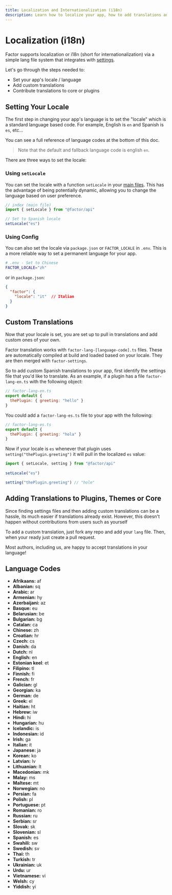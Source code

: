 ```yaml
---
title: Localization and Internationalization (i18n)
description: Learn how to localize your app, how to add translations and contribute them.
---
```


# Localization (i18n)

Factor supports localization or i18n (short for internationalization) via a simple lang file system that integrates with [settings](./settings). 

Let's go through the steps needed to: 

- Set your app's locale / language
- Add custom translations 
- Contribute translations to core or plugins

## Setting Your Locale

The first step in changing your app's language is to set the "locale" which is a standard language based code. For example, English is `en` and Spanish is `es`, etc... 

You can see a full reference of language codes at the bottom of this doc. 

> Note that the default and fallback language code is english `en`. 

There are three ways to set the locale: 

### Using `setLocale`

You can set the locale with a function `setLocale` in your [main files](./main-files). This has the advantage of being potentially dynamic, allowing you to change the language based on user preference.

```js
// index (main file)
import { setLocale } from "@factor/api"

// Set to Spanish locale
setLocale("es")
```

### Using Config

You can also set the locale via `package.json` or `FACTOR_LOCALE` in `.env`. This is a more reliable way to set a permanent language for your app.

```bash
# .env - Set to Chinese
FACTOR_LOCALE="zh"
```

or in `package.json`: 

```json
{
  "factor": {
    "locale": "it"  // Italian
  }
}
```

## Custom Translations

Now that your locale is set, you are set up to pull in translations and add custom ones of your own.

Factor translation works with `factor-lang-[language-code].ts` files. These are automatically compiled at build and loaded based on your locale. They are then merged with `factor-settings`.

So to add custom Spanish translations to your app, first identify the settings file that you'd like to translate. As an example, if a plugin has a file `factor-lang-en.ts` with the following object: 

```js
// factor-lang-en.ts
export default {
  thePlugin: { greeting: "hello" }
}
```

You could add a `factor-lang-es.ts` file to your app with the following: 

```js
// factor-lang-es.ts
export default {
  thePlugin: { greeting: "hola" }
}
```

Now if your locale is `es` whenever that plugin uses `setting("thePlugin.greeting")` it will pull in the localized `es` value: 

```js
import { setLocale, setting } from "@factor/api"
 
setLocale("es")

setting("thePlugin.greeting") // "hole"
```

## Adding Translations to Plugins, Themes or Core

Since finding settings files and then adding custom translations can be a hassle, its much easier if translations already exist. However, this doesn't happen without contributions from users such as yourself 

To add a custom translation, just fork any repo and add your `lang` file. Then, when your ready just create a pull request.

Most authors, including us, are happy to accept translations in your language!

## Language Codes

- **Afrikaans:**	af
- **Albanian:** sq
- **Arabic:** ar
- **Armenian:** hy
- **Azerbaijani:** az
- **Basque:** eu
- **Belarusian:** be
- **Bulgarian:**	bg
- **Catalan:**	ca
- **Chinese:** zh
- **Croatian:** hr
- **Czech:**	cs
- **Danish:** da
- **Dutch:**	nl
- **English:**	en
- **Estonian keel**:	et
- **Filipino:** tl
- **Finnish:**	fi
- **French:** fr
- **Galician:** gl
- **Georgian:** ka
- **German:** de
- **Greek:** el
- **Haitian:** ht
- **Hebrew:** iw
- **Hindi:** hi
- **Hungarian:** hu
- **Icelandic:** is
- **Indonesian:** id
- **Irish:** ga
- **Italian:** it
- **Japanese:** ja
- **Korean:** ko
- **Latvian:** lv
- **Lithuanian:** lt
- **Macedonian:** mk
- **Malay:** ms
- **Maltese:** mt
- **Norwegian:** no
- **Persian:** fa
- **Polish:** pl
- **Portuguese:** pt
- **Romanian:** ro
- **Russian:** ru
- **Serbian:** sr
- **Slovak:** sk
- **Slovenian:** sl
- **Spanish:** es
- **Swahili:** sw
- **Swedish:** sv
- **Thai:** th
- **Turkish:** tr
- **Ukrainian:** uk
- **Urdu:** ur
- **Vietnamese:** vi
- **Welsh:** cy
- **Yiddish:** yi
